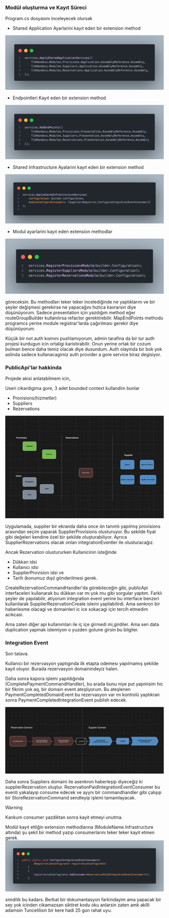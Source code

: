 ### Modül oluşturma ve Kayıt Süreci

Program.cs dosyasını inceleyecek olursak

- Shared Application Ayarlarini kayıt eden bir extension method
<img src="files/programcsapplyapplication.png"/>

- Endpointleri Kayıt eden bir extension method
<img src="files/programcsapplypresentation.png"/>

- Shared Infrastructure Ayalarini kayıt eden bir extension method
<img src="files/programcsapplyinfra.png"/>

- Modul ayarlarini kayıt eden extension methodlar
<img src="files/moduleregistration.png"/>

göreceksin. Bu methodları teker teker incelediğinde ne yaptıklarını ve bir şeyler değişmesi gerekirse ne yapacağını hızlıca kavrarsın diye düşünüyorum. Sadece presentation için yazdığım method eğer routeGroupBuilder kullanılırsa refactor gerektirebilir. MapEndPoints methodu programcs yerine module registrar'larda çağırılması gerekir diye düşünüyorum.

Küçük bir not auth kısmını pushlamıyorum, admin tarafina da bir tur auth projesi kurdugun icin ortaligi karistirabilir. Onun yerine ortak bir cozum bulman bence daha temiz olacak diye dusundum. Auth olayinda bir bok yok aslinda sadece kullanacagimiz auth provider a gore service biraz degisiyor.

### PublicApi'lar hakkinda

Projede akisi anlatabilmem icin,

Useri cikardigima gore, 3 adet bounded context kullandim bunlar
- Provisions(hizmetler)
- Suppliers
- Rezervations

<img src="files/boundedContext.png"/>

Uygulamada, supplier bir ekranda daha once ön tanımlı yapılmış provisions arasından seçim yaparak SupplierProvisions olusturuyor. Bu sekilde fiyat gibi değeleri kendine özel bir şekilde oluşturabiliyor. Ayrıca SupplierRezervations olacak onları integrationEventler ile olusturacağız. 

Ancak Rezervation olustururken Kullanicinin isteğinde
 - Dükkan idsi
 - Kullanıcı idsi
 - SupplierProvision idsi ve
 - Tarih (konumuz dışı)
 gönderilmesi gerek.

 CreateRezervationCommandHandler'da görebileceğin gibi, publicApi interfaceleri kullanarak bu dükkan var mı yok mu gibi sorgular yaptım. Farklı şeyler de yapılabilir, atiyorum integration event yerine bu interface benzeri kullanilarak SupplierRezervationCreate islemi yapilabilirdi. Ama senkron bir haberlesme olacagi ve domainleri ic ice sokacagi için tercih etmedim acikcasi.

 Ama zaten diğer api kullanımları ile iç içe girmedi mi,girdiler. Ama sen data duplication yapmak istemiyon o yuzden gotune girsin bu bilgiler.

 ### Integration Event
 
 Son tatava.

 Kullanıcı bir rezervasyon yaptıgında ilk etapta odemesı yapılmamış şekilde kayıt oluyor. Burada rezervasyon domainindeyiz halen. 

 Daha sonra kapora işlemi yapıldığında (CompletePaymentCommandHandler), bu arada bunu niye put yapmisim hic bir fikrim yok aq, bir domain event ateşliyorum. Bu ateşlenen PaymentCompletedDomainEvent bu rezervasyon var mı kontrolü yaptıkran sonra PaymentCompletedIntegrationEvent publish edecek.

 <img src="files/integrationEvent.png" />

 Daha sonra Suppliers domaini ile asenkron haberleşip diyeceğiz ki supplierRezervation oluştur. RezervationPaidIntegrationEventConsumer bu eventi yakalayıp consume edecek ve ayynı bir commandhandler gibi çalışıp bir StoreRezervationCommand sendleyip işlemi tamamlayacak.

 > [!Warning]
 > Kankum consumer yazdiktan sonra kayit etmeyi unutma.

 Modül kayıt ettiğin extension methodlarına (ModuleName.Infrastructure altında) şu şekil bir method yazıp consumerlarını teker teker kayıt etmen gerek.
 <img src="files/consumerkayit.png">


 simdilik bu kadars. Berbat bir dokumantasyon farkindayim ama yapacak bir sey yok icinden cikamazsan siktiret kodu oku anlarsin zaten amk akilli adamsin Tuncelilisin bir kere hadi 25 gun rahat uyu.
 

